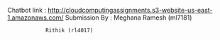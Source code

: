 Chatbot link : http://cloudcomputingassignments.s3-website-us-east-1.amazonaws.com/
Submission By : Meghana Ramesh (ml7181)

                Rithik (rl4017)

